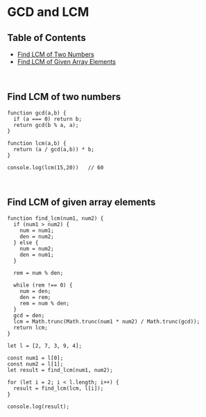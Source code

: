 # GCD and LCM

## Table of Contents

- [Find LCM of Two Numbers](#find-lcm-of-two-numbers)
- [Find LCM of Given Array Elements](#find-lcm-of-given-array-elements)

<br/>

## <a name="find-lcm-of-two-numbers"></a>Find LCM of two numbers

```
function gcd(a,b) {
  if (a === 0) return b;
  return gcd(b % a, a);
}

function lcm(a,b) {
  return (a / gcd(a,b)) * b;
}

console.log(lcm(15,20))   // 60
```
<br/>

## <a name="find-lcm-of-given-array-elements"></a>Find LCM of given array elements

```
function find_lcm(num1, num2) {
  if (num1 > num2) {
    num = num1;
    den = num2;
  } else {
    num = num2;
    den = num1;
  }

  rem = num % den;

  while (rem !== 0) {
    num = den;
    den = rem;
    rem = num % den;
  }
  gcd = den;
  lcm = Math.trunc(Math.trunc(num1 * num2) / Math.trunc(gcd));
  return lcm;
}

let l = [2, 7, 3, 9, 4];

const num1 = l[0];
const num2 = l[1];
let result = find_lcm(num1, num2);

for (let i = 2; i < l.length; i++) {
  result = find_lcm(lcm, l[i]);
}

console.log(result);
```
